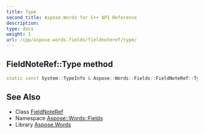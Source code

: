 ```yaml
---
title: Type
second_title: Aspose.Words for C++ API Reference
description: 
type: docs
weight: 1
url: /cpp/aspose.words.fields/fieldnoteref/type/
---
```

## FieldNoteRef::Type method




```cpp
static const System::TypeInfo & Aspose::Words::Fields::FieldNoteRef::Type()
```

## See Also

* Class [FieldNoteRef](../)
* Namespace [Aspose::Words::Fields](../../)
* Library [Aspose.Words](../../../)
